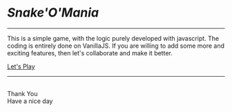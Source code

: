 <h1><i>Snake'O'Mania</i></h1>
<hr>
This is a simple game, with the logic purely developed with javascript. The coding is entirely done on VanillaJS.
If you are willing to add some more and exciting features, then let's collaborate and make it better.

[Let's Play](https://utkarsh-27-sharma.github.io/snake-o-mania.github.io/)


<hr>
<br>Thank You
<br>Have a nice day
